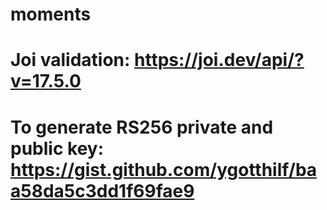 # moments

# Joi validation:                             https://joi.dev/api/?v=17.5.0
# To generate RS256 private and public key:   https://gist.github.com/ygotthilf/baa58da5c3dd1f69fae9